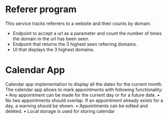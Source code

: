 # Referer program

This service tracks referrers to a website and their counts by domain.
 - Endpoint to accept a url as a parameter and count the number of times the domain in the url has been seen.
 - Endpoint that returns the 3 highest seen referring domains.
 - UI that displays the 3 highest domains.


# Calendar App
   Calendar app implementation to display all the dates for the current month. The calendar app allows to mark appointments with following functionality:
	•	Any appointment can be made for the current day or for a future date.
	•	No two appointments should overlap. If an appointment already exists for a day, a warning should be shown.
	•	Appointments can be edited and deleted.
	•	Local storage is used for storing calendar 
	

